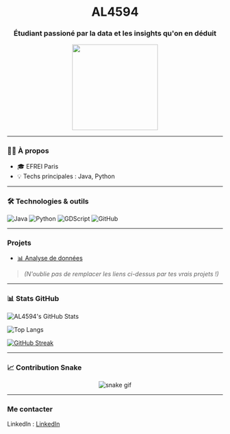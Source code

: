 <h1 align="center">AL4594</h1>
<h3 align="center">Étudiant passioné par la data et les insights qu'on en déduit</h3>

<p align="center">
  <img src="https://media.giphy.com/media/L8K62iTDkzGX6/giphy.gif" width="200" />
</p>

---

### 👨‍💻 À propos

- 🎓 EFREI Paris
- 💡 Techs principales : Java, Python

---

### 🛠️ Technologies & outils

![Java](https://img.shields.io/badge/Java-ED8B00?style=for-the-badge&logo=java&logoColor=white)
![Python](https://img.shields.io/badge/Python-3776AB?style=for-the-badge&logo=python&logoColor=white)
![GDScript](https://img.shields.io/badge/GDScript-478CBF?style=for-the-badge&logo=godot-engine&logoColor=white)
![GitHub](https://img.shields.io/badge/GitHub-181717?style=for-the-badge&logo=github&logoColor=white)

---

### Projets 

- [📊 Analyse de données](https://github.com/AL4594/ton-autre-projet)

> *(N'oublie pas de remplacer les liens ci-dessus par tes vrais projets !)*

---

### 📊 Stats GitHub

![AL4594's GitHub Stats](https://github-readme-stats.vercel.app/api?username=AL4594&show_icons=true&theme=tokyonight)

![Top Langs](https://github-readme-stats.vercel.app/api/top-langs/?username=AL4594&layout=compact&theme=tokyonight)

[![GitHub Streak](https://streak-stats.demolab.com?user=AL4594&theme=tokyonight&hide_border=true)](https://git.io/streak-stats)

---

### 📈 Contribution Snake

<p align="center">
  <img src="https://raw.githubusercontent.com/AL4594/AL4594/output/github-contribution-grid-snake.svg" alt="snake gif" />
</p>

---

### Me contacter

Linkedln : [LinkedIn](https://www.linkedin.com) 

